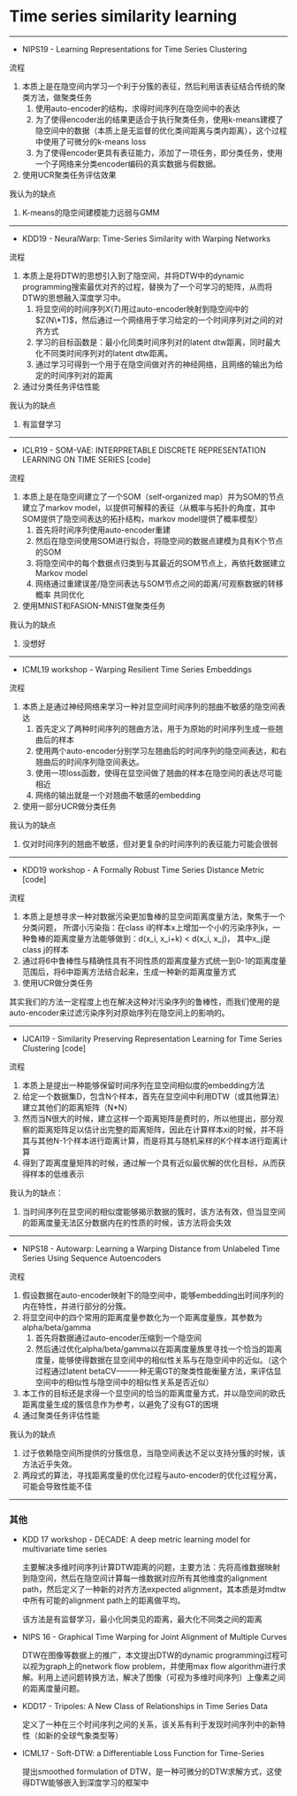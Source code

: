 # Time series similarity learning

-----

+ NIPS19 - Learning Representations for Time Series Clustering

流程
1. 本质上是在隐空间内学习一个利于分簇的表征，然后利用该表征结合传统的聚类方法，做聚类任务
    1. 使用auto-encoder的结构，求得时间序列在隐空间中的表达
    2. 为了使得encoder出的结果更适合于执行聚类任务，使用k-means建模了隐空间中的数据（本质上是无监督的优化类间距离与类内距离），这个过程中使用了可微分的k-means loss
    3. 为了使得encoder更具有表征能力，添加了一项任务，即分类任务，使用一个子网络来分类encoder编码的真实数据与假数据。
2. 使用UCR聚类任务评估效果

我认为的缺点
1. K-means的隐空间建模能力远弱与GMM

----------------

+ KDD19 - NeuralWarp: Time-Series Similarity with Warping Networks

流程
1. 本质上是将DTW的思想引入到了隐空间，并将DTW中的dynamic programming搜索最优对齐的过程，替换为了一个可学习的矩阵，从而将DTW的思想融入深度学习中。
    1. 将显空间的时间序列$X(T)$用过auto-encoder映射到隐空间中的$Z(N\*T)$，然后通过一个网络用于学习给定的一个时间序列对之间的对齐方式
    2. 学习的目标函数是：最小化同类时间序列对的latent dtw距离，同时最大化不同类时间序列对的latent dtw距离。
    3. 通过学习可得到一个用于在隐空间做对齐的神经网络，且网络的输出为给定的时间序列对的距离
2. 通过分类任务评估性能

我认为的缺点
1. 有监督学习

---------------

+ ICLR19 - SOM-VAE: INTERPRETABLE DISCRETE REPRESENTATION LEARNING ON TIME SERIES [code]

流程
1. 本质上是在隐空间建立了一个SOM（self-organized map）并为SOM的节点建立了markov model，以提供可解释的表征（从概率与拓扑的角度，其中SOM提供了隐空间表达的拓扑结构，markov model提供了概率模型）
    1. 首先将时间序列使用auto-encoder重建
    2. 然后在隐空间使用SOM进行拟合，将隐空间的数据点建模为具有K个节点的SOM
    3. 将隐空间中的每个数据点归类到与其最近的SOM节点上，再依托数据建立Markov model
    4. 网络通过重建误差/隐空间表达与SOM节点之间的距离/可观察数据的转移概率 共同优化
2. 使用MNIST和FASION-MNIST做聚类任务

我认为的缺点
1. 没想好

--------------------

+ ICML19 workshop - Warping Resilient Time Series Embeddings

流程
1. 本质上是通过神经网络来学习一种对显空间时间序列的翘曲不敏感的隐空间表达
    1. 首先定义了两种时间序列的翘曲方法，用于为原始的时间序列生成一些翘曲后的样本
    2. 使用两个auto-encoder分别学习左翘曲后的时间序列的隐空间表达，和右翘曲后的时间序列隐空间表达。
    3. 使用一项loss函数，使得在显空间做了翘曲的样本在隐空间的表达尽可能相近
    4. 网络的输出就是一个对翘曲不敏感的embedding
2. 使用一部分UCR做分类任务

我认为的缺点
1. 仅对时间序列的翘曲不敏感，但对更复杂的时间序列的表征能力可能会很弱

----------------

+ KDD19 workshop - A Formally Robust Time Series Distance Metric [code]

流程
1. 本质上是想寻求一种对数据污染更加鲁棒的显空间距离度量方法，聚焦于一个分类问题，
所谓小污染指：在class i的样本x上增加一个小的污染序列k，一种鲁棒的距离度量方法能够做到：d(x_i, x_i+k) < d(x_i, x_j)，
其中x_j是class j的样本 
2. 通过将6中鲁棒性与精确性具有不同性质的距离度量方式统一到0-1的距离度量范围后，将6中距离方法结合起来，生成一种新的距离度量方式
3. 使用UCR做分类任务

其实我们的方法一定程度上也在解决这种对污染序列的鲁棒性，而我们使用的是auto-encoder来过滤污染序列对原始序列在隐空间上的影响的。

-----------

+ IJCAI19 - Similarity Preserving Representation Learning for Time Series Clustering [code]

流程
1. 本质上是提出一种能够保留时间序列在显空间相似度的embedding方法
2. 给定一个数据集D，包含N个样本，首先在显空间中利用DTW（或其他算法）建立其他们的距离矩阵（N*N）
3. 然而当N很大的时候，建立这样一个距离矩阵是费时的，所以他提出，部分观察的距离矩阵足以估计出完整的距离矩阵，因此在计算样本xi的时候，并不将其与其他N-1个样本进行距离计算，而是将其与随机采样的K个样本进行距离计算
4. 得到了距离度量矩阵的时候，通过解一个具有近似最优解的优化目标，从而获得样本的低维表示

我认为的缺点：
1. 当时间序列在显空间的相似度能够揭示数据的簇时，该方法有效，但当显空间的距离度量无法区分数据内在的性质的时候，该方法将会失效

-----------

+ NIPS18 - Autowarp: Learning a Warping Distance from Unlabeled Time Series Using Sequence Autoencoders

流程
1. 假设数据在auto-encoder映射下的隐空间中，能够embedding出时间序列的内在特性，并进行部分的分簇。
2. 将显空间中的四个常用的距离度量参数化为一个距离度量族，其参数为alpha/beta/gamma
    1. 首先将数据通过auto-encoder压缩到一个隐空间
    2. 然后通过优化alpha/beta/gamma以在距离度量族里寻找一个恰当的距离度量，能够使得数据在显空间中的相似性关系与在隐空间中的近似。（这个过程通过latent betaCV——一种无需GT的聚类性能衡量方法，来评估显空间中的相似性与隐空间中的相似性关系是否近似）
3. 本工作的目标还是求得一个显空间的恰当的距离度量方式，并以隐空间的欧氏距离度量生成的簇信息作为参考，以避免了没有GT的困境
4. 通过聚类任务评估性能

我认为的缺点
1. 过于依赖隐空间所提供的分簇信息，当隐空间表达不足以支持分簇的时候，该方法近乎失效。
2. 两段式的算法，寻找距离度量的优化过程与auto-encoder的优化过程分离，可能会导致性能不佳

-------

### 其他

+ KDD 17 workshop - DECADE: A deep metric learning model for multivariate time series

    主要解决多维时间序列计算DTW距离的问题，主要方法：先将高维数据映射到隐空间，然后在隐空间计算每一维数据对应所有其他维度的alignment path，然后定义了一种新的对齐方法expected alignment，其本质是对mdtw中所有可能的alignment path上的距离做平均。
    
    该方法是有监督学习，最小化同类见的距离，最大化不同类之间的距离

+ NIPS 16 - Graphical Time Warping for Joint Alignment of Multiple Curves

    DTW在图像等数据上的推广，本文提出DTW的dynamic programming过程可以视为graph上的network flow problem，并使用max flow algorithm进行求解。利用上述问题转换方法，解决了图像（可视为多维时间序列）上像素之间的距离度量问题。

+ KDD17 - Tripoles: A New Class of Relationships in Time Series Data

    定义了一种在三个时间序列之间的关系，该关系有利于发现时间序列中的新特性（如新的全球气象类型等）

+ ICML17 - Soft-DTW: a Differentiable Loss Function for Time-Series

    提出smoothed formulation of DTW，是一种可微分的DTW求解方式，这使得DTW能够嵌入到深度学习的框架中











